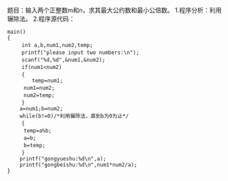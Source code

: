 题目：输入两个正整数m和n，求其最大公约数和最小公倍数。
1.程序分析：利用辗除法。
2.程序源代码：
```  
main()
{
　 	int a,b,num1,num2,temp;
　	printf("please input two numbers:\n");
　	scanf("%d,%d",&num1,&num2);
　	if(num1<num2)   
　	{ 
		temp=num1;
　　	num1=num2;　
　　 	num2=temp;
　 	}
	a=num1;b=num2;
	while(b!=0)/*利用辗除法，直到b为0为止*/
　	{
　　	temp=a%b;
　　	a=b;
　　	b=temp;
　 	}
	printf("gongyueshu:%d\n",a);
	printf("gongbeishu:%d\n",num1*num2/a);
}
```